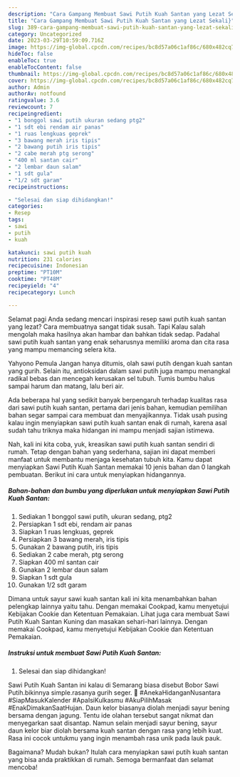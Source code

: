 ```yaml
---
description: "Cara Gampang Membuat Sawi Putih Kuah Santan yang Lezat Sekali}"
title: "Cara Gampang Membuat Sawi Putih Kuah Santan yang Lezat Sekali}"
slug: 389-cara-gampang-membuat-sawi-putih-kuah-santan-yang-lezat-sekali
category: Uncategorized
date: 2023-03-29T10:59:09.716Z
image: https://img-global.cpcdn.com/recipes/bc8d57a06c1af86c/680x482cq70/sawi-putih-kuah-santan-foto-resep-utama.jpg
hideToc: false
enableToc: true
enableTocContent: false
thumbnail: https://img-global.cpcdn.com/recipes/bc8d57a06c1af86c/680x482cq70/sawi-putih-kuah-santan-foto-resep-utama.jpg
cover: https://img-global.cpcdn.com/recipes/bc8d57a06c1af86c/680x482cq70/sawi-putih-kuah-santan-foto-resep-utama.jpg
author: Admin
authorAv: notfound
ratingvalue: 3.6
reviewcount: 7
recipeingredient:
- "1 bonggol sawi putih ukuran sedang ptg2"
- "1 sdt ebi rendam air panas"
- "1 ruas lengkuas geprek"
- "3 bawang merah iris tipis"
- "2 bawang putih iris tipis"
- "2 cabe merah ptg serong"
- "400 ml santan cair"
- "2 lembar daun salam"
- "1 sdt gula"
- "1/2 sdt garam"
recipeinstructions:

- "Selesai dan siap dihidangkan!"
categories:
- Resep
tags:
- sawi
- putih
- kuah

katakunci: sawi putih kuah 
nutrition: 231 calories
recipecuisine: Indonesian
preptime: "PT10M"
cooktime: "PT48M"
recipeyield: "4"
recipecategory: Lunch

---
```



Selamat pagi Anda sedang mencari inspirasi resep sawi putih kuah santan yang lezat? Cara membuatnya sangat tidak susah. Tapi Kalau salah mengolah maka hasilnya akan hambar dan bahkan tidak sedap. Padahal sawi putih kuah santan yang enak seharusnya memiliki aroma dan cita rasa yang mampu memancing selera kita.


Yahyono Pemula Jangan hanya ditumis, olah sawi putih dengan kuah santan yang gurih. Selain itu, antioksidan dalam sawi putih juga mampu menangkal radikal bebas dan mencegah kerusakan sel tubuh. Tumis bumbu halus sampai harum dan matang, lalu beri air.

Ada beberapa hal yang sedikit banyak berpengaruh terhadap kualitas rasa dari sawi putih kuah santan, pertama dari jenis bahan, kemudian pemilihan bahan segar sampai cara membuat dan menyajikannya. Tidak usah pusing kalau ingin menyiapkan sawi putih kuah santan enak di rumah, karena asal sudah tahu triknya maka hidangan ini mampu menjadi sajian istimewa.


Nah, kali ini kita coba, yuk, kreasikan sawi putih kuah santan sendiri di rumah. Tetap dengan bahan yang sederhana, sajian ini dapat memberi manfaat untuk membantu menjaga kesehatan tubuh kita. Kamu dapat menyiapkan Sawi Putih Kuah Santan memakai 10 jenis bahan dan 0 langkah pembuatan. Berikut ini cara untuk menyiapkan hidangannya.

<!--inarticleads1-->

##### Bahan-bahan dan bumbu yang diperlukan untuk menyiapkan Sawi Putih Kuah Santan:

1. Sediakan 1 bonggol sawi putih, ukuran sedang, ptg2
1. Persiapkan 1 sdt ebi, rendam air panas
1. Siapkan 1 ruas lengkuas, geprek
1. Persiapkan 3 bawang merah, iris tipis
1. Gunakan 2 bawang putih, iris tipis
1. Sediakan 2 cabe merah, ptg serong
1. Siapkan 400 ml santan cair
1. Gunakan 2 lembar daun salam
1. Siapkan 1 sdt gula
1. Gunakan 1/2 sdt garam


Dimana untuk sayur sawi kuah santan kali ini kita menambahkan bahan pelengkap lainnya yaitu tahu. Dengan memakai Cookpad, kamu menyetujui Kebijakan Cookie dan Ketentuan Pemakaian. Lihat juga cara membuat Sawi Putih Kuah Santan Kuning dan masakan sehari-hari lainnya. Dengan memakai Cookpad, kamu menyetujui Kebijakan Cookie dan Ketentuan Pemakaian. 

<!--inarticleads2-->

##### Instruksi untuk membuat Sawi Putih Kuah Santan:


1. Selesai dan siap dihidangkan!

Sawi Putih Kuah Santan ini kalau di Semarang biasa disebut Bobor Sawi Putih.bikinnya simple.rasanya gurih seger. 🍲 #AnekaHidanganNusantara #SiapMasukKalender #ApaIsiKulkasmu #AkuPilihMasak #EnakDimakanSaatHujan. Daun kelor biasanya diolah menjadi sayur bening bersama dengan jagung. Tentu ide olahan tersebut sangat nikmat dan menyegarkan saat disantap. Namun selain menjadi sayur bening, sayur daun kelor biar diolah bersama kuah santan dengan rasa yang lebih kuat. Rasa ini cocok untukmu yang ingin menambah rasa unik pada lauk pauk. 

Bagaimana? Mudah bukan? Itulah cara menyiapkan sawi putih kuah santan yang bisa anda praktikkan di rumah. Semoga bermanfaat dan selamat mencoba!
